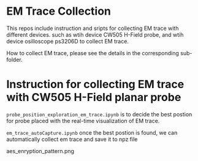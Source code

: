 # EM Trace Collection

This repos include instruction and sripts for collecting EM trace with different devices. such as wtih device CW505 H-Field probe, and wtih device osilloscope ps3206D to collect EM trace.


How to collect EM trace, please see the details in the corresponding sub-folder.


# Instruction for collecting EM trace with CW505 H-Field planar probe

```probe_position_exploration_em_trace.ipynb``` is to decide the best postion for probe placed with the real-time visualization of EM trace.

```em_trace_autoCapture.ipynb``` once the best postion is found, we can automatically collect em trace and save it to npz file

aes_enryption_pattern.png
